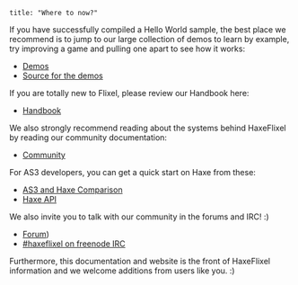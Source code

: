 ```
title: "Where to now?"
```

If you have successfully compiled a Hello World sample, the best place we recommend is to jump to our large collection of demos to learn by example, try improving a game and pulling one apart to see how it works:

*   [Demos](http://haxeflixel.com/demos)
*   [Source for the demos](https://github.com/HaxeFlixel/flixel-demos/tree/master)

If you are totally new to Flixel, please review our Handbook here:

*   [Handbook](http://haxeflixel.com/documentation/haxeflixel-handbook/)

We also strongly recommend reading about the systems behind HaxeFlixel by reading our community documentation:

*   [Community](http://haxeflixel.com/documentation/community/)

For AS3 developers, you can get a quick start on Haxe from these:

*   [AS3 and Haxe Comparison](http://www.openfl.org/archive/developer/documentation/actionscript-developers/)
*   [​Haxe API](http://api.haxe.org/)

We also invite you to talk with our community in the forums and IRC! :)

*   [Forum](http://forum.haxeflixel.com/))
*   [#haxeflixel on freenode IRC](irc://chat.freenode.net/#haxeflixel)

Furthermore, this documentation and website is the front of HaxeFlixel information and we welcome additions from users like you. :)
